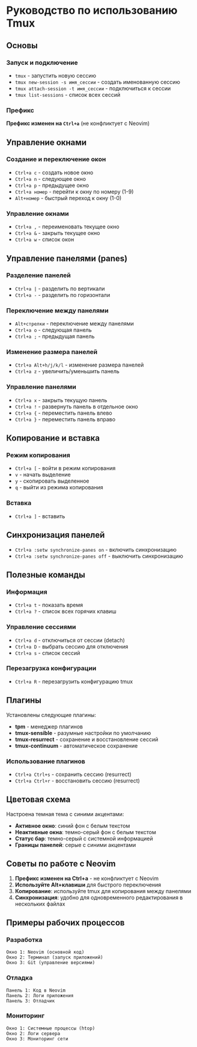 # Руководство по использованию Tmux

## Основы

### Запуск и подключение
- `tmux` - запустить новую сессию
- `tmux new-session -s имя_сессии` - создать именованную сессию
- `tmux attach-session -t имя_сессии` - подключиться к сессии
- `tmux list-sessions` - список всех сессий

### Префикс
**Префикс изменен на `Ctrl+a`** (не конфликтует с Neovim)

## Управление окнами

### Создание и переключение окон
- `Ctrl+a c` - создать новое окно
- `Ctrl+a n` - следующее окно
- `Ctrl+a p` - предыдущее окно
- `Ctrl+a номер` - перейти к окну по номеру (1-9)
- `Alt+номер` - быстрый переход к окну (1-0)

### Управление окнами
- `Ctrl+a ,` - переименовать текущее окно
- `Ctrl+a &` - закрыть текущее окно
- `Ctrl+a w` - список окон

## Управление панелями (panes)

### Разделение панелей
- `Ctrl+a |` - разделить по вертикали
- `Ctrl+a -` - разделить по горизонтали

### Переключение между панелями
- `Alt+стрелки` - переключение между панелями
- `Ctrl+a o` - следующая панель
- `Ctrl+a ;` - предыдущая панель

### Изменение размера панелей
- `Ctrl+a Alt+h/j/k/l` - изменение размера панелей
- `Ctrl+a z` - увеличить/уменьшить панель

### Управление панелями
- `Ctrl+a x` - закрыть текущую панель
- `Ctrl+a !` - развернуть панель в отдельное окно
- `Ctrl+a {` - переместить панель влево
- `Ctrl+a }` - переместить панель вправо

## Копирование и вставка

### Режим копирования
- `Ctrl+a [` - войти в режим копирования
- `v` - начать выделение
- `y` - скопировать выделенное
- `q` - выйти из режима копирования

### Вставка
- `Ctrl+a ]` - вставить

## Синхронизация панелей
- `Ctrl+a :setw synchronize-panes on` - включить синхронизацию
- `Ctrl+a :setw synchronize-panes off` - выключить синхронизацию

## Полезные команды

### Информация
- `Ctrl+a t` - показать время
- `Ctrl+a ?` - список всех горячих клавиш

### Управление сессиями
- `Ctrl+a d` - отключиться от сессии (detach)
- `Ctrl+a D` - выбрать сессию для отключения
- `Ctrl+a s` - список сессий

### Перезагрузка конфигурации
- `Ctrl+a R` - перезагрузить конфигурацию tmux

## Плагины

Установлены следующие плагины:
- **tpm** - менеджер плагинов
- **tmux-sensible** - разумные настройки по умолчанию
- **tmux-resurrect** - сохранение и восстановление сессий
- **tmux-continuum** - автоматическое сохранение

### Использование плагинов
- `Ctrl+a Ctrl+s` - сохранить сессию (resurrect)
- `Ctrl+a Ctrl+r` - восстановить сессию (resurrect)

## Цветовая схема

Настроена темная тема с синими акцентами:
- **Активное окно**: синий фон с белым текстом
- **Неактивные окна**: темно-серый фон с белым текстом
- **Статус бар**: темно-серый с системной информацией
- **Границы панелей**: серые с синими акцентами

## Советы по работе с Neovim

1. **Префикс изменен на Ctrl+a** - не конфликтует с Neovim
2. **Используйте Alt+клавиши** для быстрого переключения
3. **Копирование**: используйте tmux для копирования между панелями
4. **Синхронизация**: удобно для одновременного редактирования в нескольких файлах

## Примеры рабочих процессов

### Разработка
```
Окно 1: Neovim (основной код)
Окно 2: Терминал (запуск приложений)
Окно 3: Git (управление версиями)
```

### Отладка
```
Панель 1: Код в Neovim
Панель 2: Логи приложения
Панель 3: Отладчик
```

### Мониторинг
```
Окно 1: Системные процессы (htop)
Окно 2: Логи сервера
Окно 3: Мониторинг сети
```